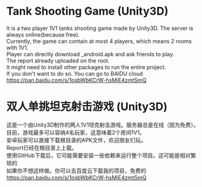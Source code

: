 # Tank Shooting Game (Unity3D)
It is a two player 1V1 tanks shooting game made by Unity3D. The server is always online(because free).
<br>
Currently, the game can contain at most 4 players, which means 2 rooms with 1V1.
<br>
Player can directly download _android.apk and ask friends to play.
<br>
The report already uploaded on the root.
<br>
It might need to install other packages to run the entire project. 
<br>
If you don't want to do so. You can go to BAIDU cloud 
<a href="https://pan.baidu.com/s/1osbWbKCrW-hsMjE4zmtSmQ">https://pan.baidu.com/s/1osbWbKCrW-hsMjE4zmtSmQ</a>



# 双人单挑坦克射击游戏 (Unity3D)
这是一个由Unity3D制作的两人1V1坦克射击游戏。服务器总是在线（因为免费）。
<BR>
目前，游戏最多可以容纳4名玩家，这意味着2个房间1V1。
<BR>
安卓玩家可以直接下载根目录的APK文件，欢迎朋友们玩。
<BR>
Report已经在根目录上上载。
<BR>
使用GitHub下载后，它可能需要安装一些依赖来运行整个项目。这可能是相对繁琐的
<BR>
如果你不想这样做。你可以去百度云下载我的项目，免费的
  <a href="https://pan.baidu.com/s/1osbWbKCrW-hsMjE4zmtSmQ">https://pan.baidu.com/s/1osbWbKCrW-hsMjE4zmtSmQ</a>
